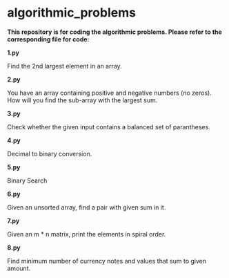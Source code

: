 # algorithmic_problems

**This repository is for coding the algorithmic problems. Please refer to the corresponding file for code:**

**1.py**

Find the 2nd largest element in an array.

**2.py**

You have an array containing positive and negative numbers (no zeros). How will you find the sub-array with the largest sum.

**3.py**

Check whether the given input contains a balanced set of parantheses.

**4.py**

Decimal to binary conversion.

**5.py**

Binary Search

**6.py**

Given an unsorted array, find a pair with given sum in it.

**7.py**

Given an m * n matrix, print the elements in spiral order.

**8.py**

Find minimum number of currency notes and values that sum to given amount.
